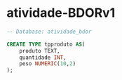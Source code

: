 # atividade-BDORv1
```sql
-- Database: atividade_bdor

CREATE TYPE tpproduto AS(
	produto TEXT,
	quantidade INT,
	peso NUMERIC(10,2)
);
```
